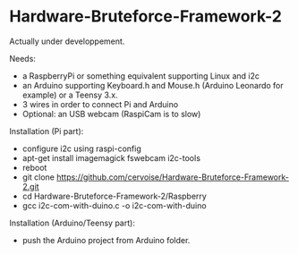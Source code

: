 # Hardware-Bruteforce-Framework-2

Actually under developpement.

Needs: 
- a RaspberryPi or something equivalent supporting Linux and i2c
- an Arduino supporting Keyboard.h and Mouse.h (Arduino Leonardo for example) or a Teensy 3.x.
- 3 wires in order to connect Pi and Arduino
- Optional: an USB webcam (RaspiCam is to slow)

Installation (Pi part):
- configure i2c using raspi-config
- apt-get install imagemagick fswebcam i2c-tools
- reboot
- git clone https://github.com/cervoise/Hardware-Bruteforce-Framework-2.git
- cd Hardware-Bruteforce-Framework-2/Raspberry
- gcc i2c-com-with-duino.c -o i2c-com-with-duino

Installation (Arduino/Teensy part):
- push the Arduino project from Arduino folder.
